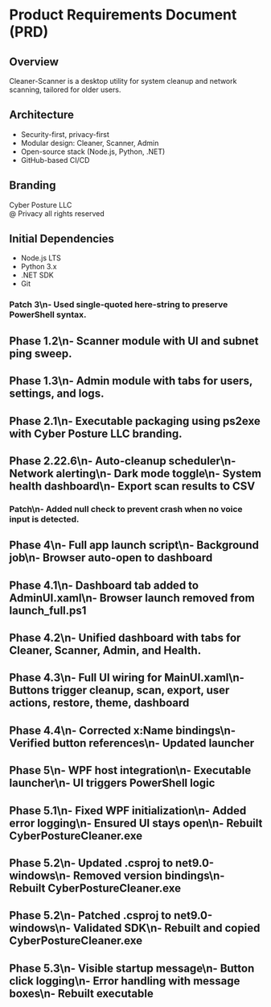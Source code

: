 # Product Requirements Document (PRD)

## Overview
Cleaner-Scanner is a desktop utility for system cleanup and network scanning, tailored for older users.

## Architecture
- Security-first, privacy-first
- Modular design: Cleaner, Scanner, Admin
- Open-source stack (Node.js, Python, .NET)
- GitHub-based CI/CD

## Branding
Cyber Posture LLC  
@ Privacy all rights reserved

## Initial Dependencies
- Node.js LTS
- Python 3.x
- .NET SDK
- Git

### Patch 3\n- Used single-quoted here-string to preserve PowerShell syntax.

## Phase 1.2\n- Scanner module with UI and subnet ping sweep.

## Phase 1.3\n- Admin module with tabs for users, settings, and logs.

## Phase 2.1\n- Executable packaging using ps2exe with Cyber Posture LLC branding.

## Phase 2.22.6\n- Auto-cleanup scheduler\n- Network alerting\n- Dark mode toggle\n- System health dashboard\n- Export scan results to CSV

### Patch\n- Added null check to prevent crash when no voice input is detected.

## Phase 4\n- Full app launch script\n- Background job\n- Browser auto-open to dashboard

## Phase 4.1\n- Dashboard tab added to AdminUI.xaml\n- Browser launch removed from launch_full.ps1

## Phase 4.2\n- Unified dashboard with tabs for Cleaner, Scanner, Admin, and Health.

## Phase 4.3\n- Full UI wiring for MainUI.xaml\n- Buttons trigger cleanup, scan, export, user actions, restore, theme, dashboard

## Phase 4.4\n- Corrected x:Name bindings\n- Verified button references\n- Updated launcher

## Phase 5\n- WPF host integration\n- Executable launcher\n- UI triggers PowerShell logic

## Phase 5.1\n- Fixed WPF initialization\n- Added error logging\n- Ensured UI stays open\n- Rebuilt CyberPostureCleaner.exe

## Phase 5.2\n- Updated .csproj to net9.0-windows\n- Removed version bindings\n- Rebuilt CyberPostureCleaner.exe

## Phase 5.2\n- Patched .csproj to net9.0-windows\n- Validated SDK\n- Rebuilt and copied CyberPostureCleaner.exe

## Phase 5.3\n- Visible startup message\n- Button click logging\n- Error handling with message boxes\n- Rebuilt executable
